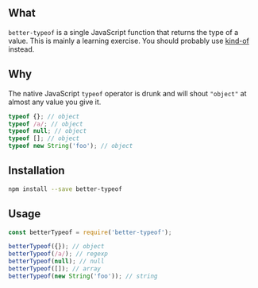 ## What
`better-typeof` is a single JavaScript function that returns the type of a value. This is mainly a learning exercise. You should probably use [kind-of](https://www.npmjs.com/package/kind-of) instead.


## Why
The native JavaScript `typeof` operator is drunk and will shout `"object"` at almost any value you give it.
```javascript
typeof {}; // object
typeof /a/; // object
typeof null; // object
typeof []; // object
typeof new String('foo'); // object
```

## Installation
```bash
npm install --save better-typeof
```

## Usage
```javascript
const betterTypeof = require('better-typeof');

betterTypeof({}); // object
betterTypeof(/a/); // regexp
betterTypeof(null); // null
betterTypeof([]); // array
betterTypeof(new String('foo')); // string
```
